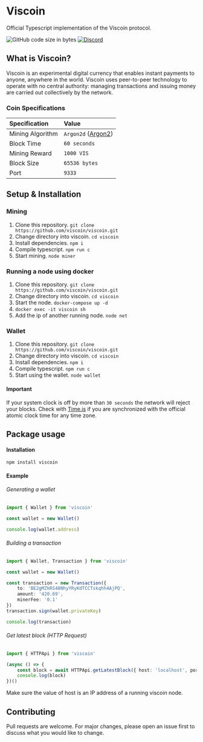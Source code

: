 # Viscoin

Official Typescript implementation of the Viscoin protocol.

![GitHub code size in bytes](https://img.shields.io/github/languages/code-size/viscoin/viscoin?style=for-the-badge)
[![Discord](https://img.shields.io/discord/840244262615515148?label=Viscoin&logo=discord&style=for-the-badge)](https://discord.gg/viscoin)

## What is Viscoin?
Viscoin is an experimental digital currency that enables instant payments to anyone, anywhere in the world. Viscoin uses peer-to-peer technology to operate with no central authority: managing transactions and issuing money are carried out collectively by the network.

### Coin Specifications
| Specification | Value |
|:-|:-|
| Mining Algorithm | `Argon2d` ([Argon2](https://en.wikipedia.org/wiki/Argon2)) |
| Block Time | `60 seconds` |
| Mining Reward | `1000 VIS` |
| Block Size | `65536 bytes` |
| Port | `9333` |


## Setup & Installation

### Mining
1. Clone this repository. `git clone https://github.com/viscoin/viscoin.git`
2. Change directory into viscoin. `cd viscoin`
2. Install dependencies. `npm i`
3. Compile typescript. `npm run c`
4. Start mining. `node miner`

### Running a node using docker
1. Clone this repository. `git clone https://github.com/viscoin/viscoin.git`
2. Change directory into viscoin. `cd viscoin`
3. Start the node. `docker-compose up -d`
4. `docker exec -it viscoin sh`
5. Add the ip of another running node. `node net`

### Wallet
1. Clone this repository. `git clone https://github.com/viscoin/viscoin.git`
2. Change directory into viscoin. `cd viscoin`
2. Install dependencies. `npm i`
3. Compile typescript. `npm run c`
5. Start using the wallet. `node wallet`

#### Important
If your system clock is off by more than `30 seconds` the network will reject your blocks.
Check with [Time.is](https://time.is) if you are synchronized with the official atomic clock time for any time zone.

## Package usage

#### Installation
```
npm install viscoin
```

#### Example

###### Generating a wallet
```typescript
import { Wallet } from 'viscoin'

const wallet = new Wallet()

console.log(wallet.address)
```

###### Building a transaction
```typescript
import { Wallet, Transaction } from 'viscoin'

const wallet = new Wallet()

const transaction = new Transaction({
    to: 'BE2gMZkRS48NhyYRyKdTCCTskqhh4AjPQ',
    amount: '420.69',
    minerFee: '0.1'
})
transaction.sign(wallet.privateKey)

console.log(transaction)
```

###### Get latest block (HTTP Request)
```typescript
import { HTTPApi } from 'viscoin'

(async () => {
    const block = await HTTPApi.getLatestBlock({ host: 'localhost', port: 80 })
    console.log(block)
})()
```
Make sure the value of host is an IP address of a running viscoin node.

## Contributing
Pull requests are welcome. For major changes, please open an issue first to discuss what you would like to change.